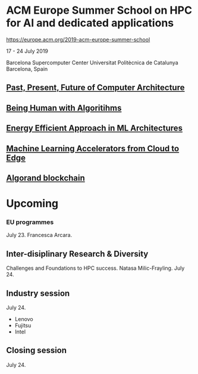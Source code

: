 

# ACM Europe Summer School on HPC for AI and dedicated applications

https://europe.acm.org/2019-acm-europe-summer-school

17 - 24 July 2019

Barcelona Supercomputer Center
Universitat Politècnica de Catalunya
Barcelona, Spain

## [Past, Present, Future of Computer Architecture](./introduction.md)

## [Being Human with Algoritihms](./being-human-with-algorithms.md)

## [Energy Efficient Approach in ML Architectures](./energy-efficient-ml.md)

## [Machine Learning Accelerators from Cloud to Edge](./machine-learning-accelerators.md)

## [Algorand blockchain](./algorand.md)

# Upcoming


### EU programmes
July 23.
Francesca Arcara.

## Inter-disiplinary Research & Diversity
Challenges and Foundations to HPC success.
Natasa Milic-Frayling.
July 24.

## Industry session
July 24.

- Lenovo
- Fujitsu
- Intel

## Closing session
July 24.

